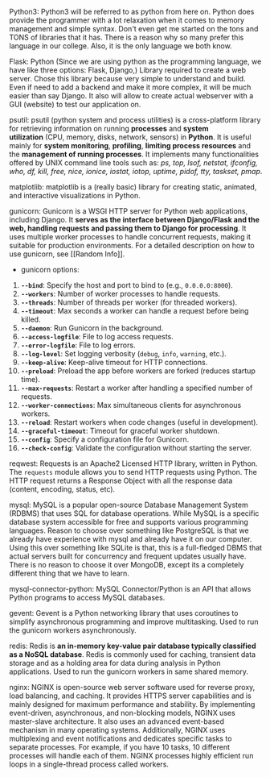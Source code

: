 Python3:
	Python3 will be referred to as python from here on. Python does provide the programmer with a lot relaxation when it comes to memory management and simple syntax. Don't even get me started on the tons and TONS of libraries that it has. There is a reason why so many prefer this language in our college. Also, it is the only language we both know. 

Flask:
	Python (Since we are using python as the programming language, we have like three options: Flask, Django,) Library required to create a web server.
	Chose this library because very simple to understand and build. Even if need to add a backend and make it more complex, it will be much easier than say Django.
	It also will allow to create actual webserver with a GUI (website) to test our application on.

psutil:
	psutil (python system and process utilities) is a cross-platform library for retrieving information on running **processes** and **system utilization** (CPU, memory, disks, network, sensors) in **Python**. It is useful mainly for **system monitoring**, **profiling**, **limiting process resources** and the **management of running processes**. It implements many functionalities offered by UNIX command line tools such as: _ps, top, lsof, netstat, ifconfig, who, df, kill, free, nice, ionice, iostat, iotop, uptime, pidof, tty, taskset, pmap_.

matplotlib:
	matplotlib is a (really basic) library for creating static, animated, and interactive visualizations in Python.

gunicorn:
	Gunicorn is a WSGI HTTP server for Python web applications, including Django. It **serves as the interface between Django/Flask and the web, handling requests and passing them to Django for processing**. It uses multiple worker processes to handle concurrent requests, making it suitable for production environments. For a detailed description on how to use gunicorn, see [[Random Info]]. 
	
- gunicorn options:
1. **`--bind`**: Specify the host and port to bind to (e.g., `0.0.0.0:8000`).
2. **`--workers`**: Number of worker processes to handle requests.
4. **`--threads`**: Number of threads per worker (for threaded workers).
5. **`--timeout`**: Max seconds a worker can handle a request before being killed.
6. **`--daemon`**: Run Gunicorn in the background.
7. **`--access-logfile`**: File to log access requests.
8. **`--error-logfile`**: File to log errors.
9. **`--log-level`**: Set logging verbosity (`debug`, `info`, `warning`, etc.).
10. **`--keep-alive`**: Keep-alive timeout for HTTP connections.
11. **`--preload`**: Preload the app before workers are forked (reduces startup time).
12. **`--max-requests`**: Restart a worker after handling a specified number of requests.
13. **`--worker-connections`**: Max simultaneous clients for asynchronous workers.
14. **`--reload`**: Restart workers when code changes (useful in development).
15. **`--graceful-timeout`**: Timeout for graceful worker shutdown.
22. **`--config`**: Specify a configuration file for Gunicorn.
25. **`--check-config`**: Validate the configuration without starting the server.

reqwest:
	Requests is an Apache2 Licensed HTTP library, written in Python. The `requests` module allows you to send HTTP requests using Python. The HTTP request returns a Response Object with all the response data (content, encoding, status, etc).

mysql:
	MySQL is a popular open-source Database Management System (RDBMS) that uses SQL for database operations. While MySQL is a specific database system accessible for free and supports various programming languages. Reason to choose over something like PostgreSQL is that we already have experience with mysql and already have it on our computer. Using this over something like SQLite is that, this is a full-fledged DBMS that actual servers built for concurrency and frequent updates usually have. There is no reason to choose it over MongoDB, except its a completely different thing that we have to learn.

mysql-connector-python:
	MySQL Connector/Python is an API that allows Python programs to access MySQL databases.

gevent:
	Gevent is a Python networking library that uses coroutines to simplify asynchronous programming and improve multitasking. Used to run the gunicorn workers asynchronously.

redis:
	Redis is **an in-memory key-value pair database typically classified as a NoSQL database**. Redis is commonly used for caching, transient data storage and as a holding area for data during analysis in Python applications. Used to run the gunicorn workers in same shared memory.

nginx:
	NGINX is open-source web server software used for reverse proxy, load balancing, and caching. It provides HTTPS server capabilities and is mainly designed for maximum performance and stability. By implementing event-driven, asynchronous, and non-blocking models, NGINX uses master-slave architecture.
	It also uses an advanced event-based mechanism in many operating systems. Additionally, NGINX uses multiplexing and event notifications and dedicates specific tasks to separate processes. For example, if you have 10 tasks, 10 different processes will handle each of them. NGINX processes highly efficient run loops in a single-thread process called workers.